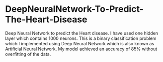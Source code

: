 # DeepNeuralNetwork-To-Predict-The-Heart-Disease
Deep Neural Network to predict the Heart disease. I have used one hidden layer which contains 1000 neurons. This is a binary classification problem which I implemented using Deep Neural Network which is also known as Artificial Neural Network. My model achieved an accuracy of 85% without overfitting of the data.
